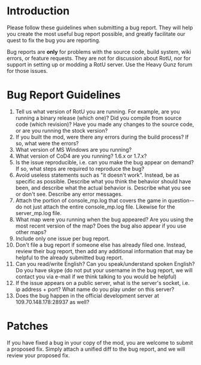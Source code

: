 # Introduction #

Please follow these guidelines when submitting a bug report.  They will help you create the most useful bug report possible, and greatly facilitate our quest to fix the bug you are reporting.

Bug reports are **only** for problems with the source code, build system, wiki errors, or feature requests.  They are not for discussion about RotU, nor for support in setting up or modding a RotU server.  Use the Heavy Gunz forum for those issues.

# Bug Report Guidelines #

  1. Tell us what version of RotU you are running.  For example, are you running a binary release (which one)?  Did you compile from source code (which revision)?  Have you made any changes to the source code, or are you running the stock version?
  1. If you built the mod, were there any errors during the build process?  If so, what were the errors?
  1. What version of MS Windows are you running?
  1. What version of CoD4 are you running? 1.6.x or 1.7.x?
  1. Is the issue reproducible, i.e. can you make the bug appear on demand?  If so, what steps are required to reproduce the bug?
  1. Avoid useless statements such as "it doesn't work".  Instead, be as specific as possible.  Describe what you think the behavior should have been, and describe what the actual behavior is.  Describe what you see or don't see.  Describe any error messages.
  1. Attach the portion of console\_mp.log that covers the game in question--do not just attach the entire console\_mp.log file.  Likewise for the server\_mp.log file.
  1. What map were you running when the bug appeared? Are you using the most recent version of the map?  Does the bug also appear if you use other maps?
  1. Include only one issue per bug report.
  1. Don't file a bug report if someone else has already filed one.  Instead, review their bug report, then add any additional information that may be helpful to the already submitted bug report.
  1. Can you read/write English?  Can you speak/understand spoken English?  Do you have skype (do not put your username in the bug report, we will contact you via e-mail if we think talking to you would be helpful)
  1. If the issue appears on a public server, what is the server's socket, i.e. ip address + port?  What name do you play under on this server?
  1. Does the bug happen in the official development server at 	109.70.148.178:28937 as well?

# Patches #
If you have fixed a bug in your copy of the mod, you are welcome to submit a proposed fix.  Simply attach a unified diff to the bug report, and we will review your proposed fix.